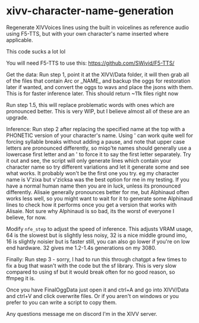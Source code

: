 # xivv-character-name-generation
Regenerate XIVVoices lines using the built in voicelines as reference audio using F5-TTS, but with your own character's name inserted where applicable. 

This code sucks a lot lol

You will need F5-TTS to use this: https://github.com/SWivid/F5-TTS/

Get the data:
Run step 1, point it at the XIVV/Data folder, it will then grab all of the files that contain Arc or \_NAME\_ and backup the oggs for restoration later if wanted, and convert the oggs to wavs and place the jsons with them. This is for faster inference later. This should return ~11k files right now

Run step 1.5, this will replace problematic words with ones which are pronounced better. This is very WIP, but I believe almost all of these are an upgrade. 

Inference:
Run step 2 after replacing the specified name at the top with a PHONETIC version of your character's name. Using ' can work quite well for forcing syllable breaks without adding a pause, and note that upper case letters are pronounced differently, so miqo'te names should generally use a lowercase first letter and an ' to force it to say the first letter separately. Try it out and see, the script will only generate lines which contain your character name so try different variations and let it generate some and see what works. It probably won't be the first one you try. eg my character name is V'zixa but v'zicksa was the best option for me in my testing. If you have a normal human name then you are in luck, unless its pronounced differently. Alisaie generally pronounces better for me, but Alphinaud often works less well, so you might want to wait for it to generate some Alphinaud lines to check how it performs once you get a version that works with Alisaie. Not sure why Alphinaud is so bad, its the worst of everyone I believe, for now.

Modify `nfe_step` to adjust the speed of inference. This adjusts VRAM usage, 64 is the slowest but is slightly less noisy, 32 is a nice middle ground imo, 16 is slightly noisier but is faster still, you can also go lower if you're on low end hardware. 32 gives me 1.2-1.4s generations on my 3080.

Finally:
Run step 3 - sorry, I had to run this through chatgpt a few times to fix a bug that wasn't with the code but the sf library. This is very slow compared to using sf but it would break often for no good reason, so ffmpeg it is. 

Once you have FinalOggData just open it and ctrl+A and go into XIVV/Data and ctrl+V and click overwrite files. Or if you aren't on windows or you prefer to you can write a script to copy them.

Any questions message me on discord I'm in the XIVV server.
